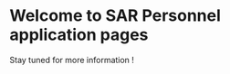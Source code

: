 Welcome to SAR Personnel application pages
==========================================

Stay tuned for more information !
